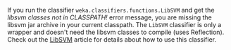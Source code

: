 If you run the classifier `weka.classifiers.functions.LibSVM` and get the *libsvm classes not in CLASSPATH!* error message, you are missing the libsvm jar archive in your current classpath. The `LibSVM` classifier is only a wrapper and doesn't need the libsvm classes to compile (uses Reflection). Check out the [LibSVM](../lib_svm.md) article for details about how to use this classifier.
